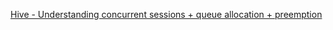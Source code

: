 [Hive - Understanding concurrent sessions + queue allocation + preemption](https://community.hortonworks.com/articles/56636/hive-understanding-concurrent-sessions-queue-alloc.html)
